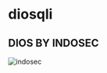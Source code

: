 # diosqli

## DIOS BY INDOSEC

![indosec](https://github.com/Rizsyad/diosqli/blob/master/assets/Screenshot_2019-07-22%20DIOS%20By%20%7B%20INDOSEC%20%7D.png)


